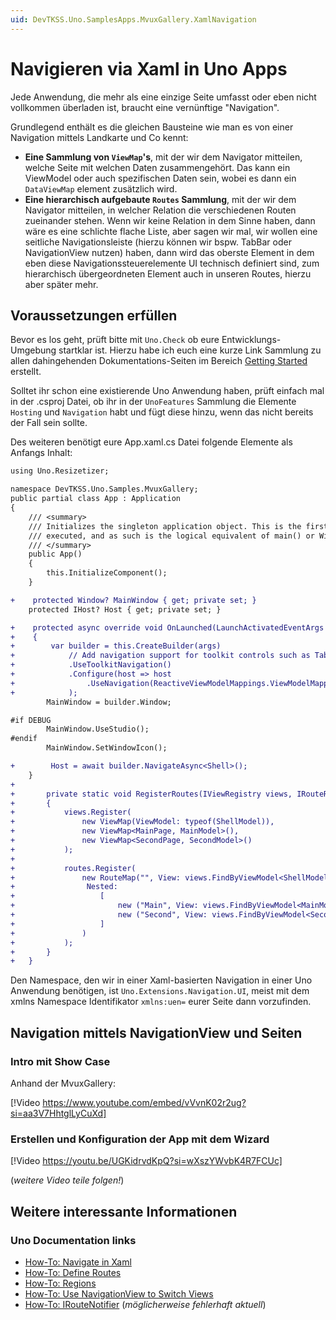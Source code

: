 ```yaml
---
uid: DevTKSS.Uno.SamplesApps.MvuxGallery.XamlNavigation
---
```

# Navigieren via Xaml in Uno Apps

Jede Anwendung, die mehr als eine einzige Seite umfasst oder eben nicht vollkommen überladen ist, braucht eine vernünftige "Navigation".

Grundlegend enthält es die gleichen Bausteine wie man es von einer Navigation mittels Landkarte und Co kennt:

- **Eine Sammlung von `ViewMap`'s**, mit der wir dem Navigator mitteilen, welche Seite mit welchen Daten zusammengehört. Das kann ein ViewModel oder auch spezifischen Daten sein, wobei es dann ein `DataViewMap` element zusätzlich wird.
- **Eine hierarchisch aufgebaute `Routes` Sammlung**, mit der wir dem Navigator mitteilen, in welcher Relation die verschiedenen Routen zueinander stehen. Wenn wir keine Relation in dem Sinne haben, dann wäre es eine schlichte flache Liste, aber sagen wir mal, wir wollen eine seitliche Navigationsleiste (hierzu können wir bspw. TabBar oder NavigationView nutzen) haben, dann wird das oberste Element in dem eben diese Navigationssteuerelemente UI technisch definiert sind, zum hierarchisch übergeordneten Element auch in unseren Routes, hierzu aber später mehr.

## Voraussetzungen erfüllen

Bevor es los geht, prüft bitte mit `Uno.Check` ob eure Entwicklungs-Umgebung startklar ist. Hierzu habe ich euch eine kurze Link Sammlung zu allen dahingehenden Dokumentations-Seiten im Bereich [Getting Started](../getting-started.md) erstellt.

Solltet ihr schon eine existierende Uno Anwendung haben, prüft einfach mal in der .csproj Datei, ob ihr in der `UnoFeatures` Sammlung die Elemente `Hosting` und `Navigation` habt und fügt diese hinzu, wenn das nicht bereits der Fall sein sollte.

Des weiteren benötigt eure App.xaml.cs Datei folgende Elemente als Anfangs Inhalt:

<!--![code-csharp[](../../../src/DevTKSS.Uno.Samples.MvuxGallery/App.xaml.cs?highlight=L19-L23,L96,L110,L113-L115,L124-L130)] TODO: uncomment as soon as the docs are DocFx generated-->
```diff
using Uno.Resizetizer;

namespace DevTKSS.Uno.Samples.MvuxGallery;
public partial class App : Application
{
    /// <summary>
    /// Initializes the singleton application object. This is the first line of authored code
    /// executed, and as such is the logical equivalent of main() or WinMain().
    /// </summary>
    public App()
    {
        this.InitializeComponent();
    }

+    protected Window? MainWindow { get; private set; }
    protected IHost? Host { get; private set; }

+    protected async override void OnLaunched(LaunchActivatedEventArgs args)
+    {
+        var builder = this.CreateBuilder(args)
+            // Add navigation support for toolkit controls such as TabBar and NavigationView
+            .UseToolkitNavigation()
+            .Configure(host => host
+                .UseNavigation(ReactiveViewModelMappings.ViewModelMappings, RegisterRoutes)
+            );
        MainWindow = builder.Window;

#if DEBUG
        MainWindow.UseStudio();
#endif
        MainWindow.SetWindowIcon();

+        Host = await builder.NavigateAsync<Shell>();
    }
+
+       private static void RegisterRoutes(IViewRegistry views, IRouteRegistry routes)
+       {
+           views.Register(
+               new ViewMap(ViewModel: typeof(ShellModel)),
+               new ViewMap<MainPage, MainModel>(),
+               new ViewMap<SecondPage, SecondModel>()
+           );
+
+           routes.Register(
+               new RouteMap("", View: views.FindByViewModel<ShellModel>(),
+                Nested:
+                   [
+                       new ("Main", View: views.FindByViewModel<MainModel>(), IsDefault:true),
+                       new ("Second", View: views.FindByViewModel<SecondModel>()),
+                   ]
+               )
+           );
+       }
+   }

```

Den Namespace, den wir in einer Xaml-basierten Navigation in einer Uno Anwendung benötigen, ist `Uno.Extensions.Navigation.UI`, meist mit dem xmlns Namespace Identifikator `xmlns:uen=` eurer Seite dann vorzufinden.

## Navigation mittels NavigationView und Seiten

### Intro mit Show Case

Anhand der MvuxGallery:

[!Video https://www.youtube.com/embed/vVvnK02r2ug?si=aa3V7HhtglLyCuXd]

### Erstellen und Konfiguration der App mit dem Wizard

[!Video https://youtu.be/UGKidrvdKpQ?si=wXszYWvbK4R7FCUc]

(*weitere Video teile folgen!*)

## Weitere interessante Informationen

### Uno Documentation links

- [How-To: Navigate in Xaml](https://platform.uno/docs/articles/external/uno.extensions/doc/Learn/Navigation/HowTo-NavigateInXAML.html)
- [How-To: Define Routes](https://platform.uno/docs/articles/external/uno.extensions/doc/Learn/Navigation/HowTo-DefineRoutes.html)
- [How-To: Regions](https://platform.uno/docs/articles/external/uno.extensions/doc/Learn/Navigation/HowTo-Regions.html)
- [How-To: Use NavigationView to Switch Views](https://platform.uno/docs/articles/external/uno.extensions/doc/Learn/Navigation/Advanced/HowTo-UseNavigationView.html)
- [How-To: IRouteNotifier](https://platform.uno/docs/articles/external/uno.extensions/doc/Learn/Navigation/Advanced/HowTo-IRouteNotifier.html) (*möglicherweise fehlerhaft aktuell*)
